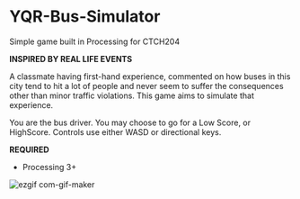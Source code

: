 # YQR-Bus-Simulator
Simple game built in Processing for CTCH204

**INSPIRED BY REAL LIFE EVENTS**

A classmate having first-hand experience, commented on how buses in this city tend to hit a lot of people and never seem to suffer the consequences other than minor traffic violations. This game aims to simulate that experience. 

You are the bus driver. You may choose to go for a Low Score, or HighScore. Controls use either WASD or directional keys.

**REQUIRED**
- Processing 3+

![ezgif com-gif-maker](https://user-images.githubusercontent.com/14246207/158497529-3378622a-26c8-46aa-89f1-5b07b60b234a.gif)
